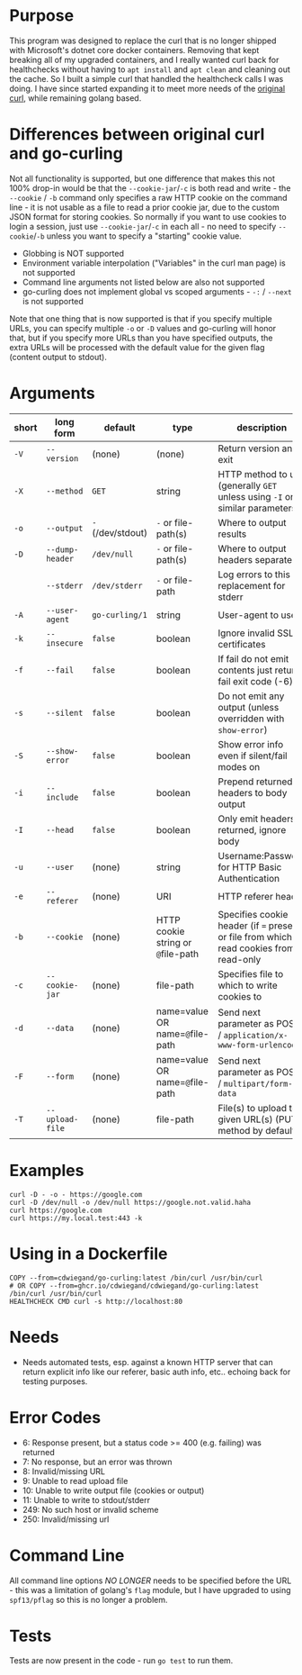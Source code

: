 # Purpose
This program was designed to replace the curl that is no longer shipped with Microsoft's dotnet core docker containers. Removing that kept breaking all of my upgraded containers, and I really wanted curl back for healthchecks without having to `apt install` and `apt clean` and cleaning out the cache. So I built a simple curl that handled the healthcheck calls I was doing. I have since started expanding it to meet more needs of the [original curl](https://curl.se/), while remaining golang based.

# Differences between original curl and go-curling
Not all functionality is supported, but one difference that makes this not 100% drop-in would be that the `--cookie-jar`/`-c` is both read and write - the `--cookie` / `-b` command only specifies a raw HTTP cookie on the command line - it is not usable as a file to read a prior cookie jar, due to the custom JSON format for storing cookies. So normally if you want to use cookies to login a session, just use `--cookie-jar`/`-c` in each all - no need to specify `--cookie`/`-b` unless you want to specify a "starting" cookie value.

- Globbing is NOT supported
- Environment variable interpolation ("Variables" in the curl man page) is not supported
- Command line arguments not listed below are also not supported
- go-curling does not implement global vs scoped arguments - `-:` / `--next` is not supported

Note that one thing that is now supported is that if you specify multiple URLs, you can specify multiple `-o` or `-D` values and go-curling will honor that, but if you specify more URLs than you have specified outputs, the extra URLs will be processed with the default value for the given flag (content output to stdout).

# Arguments
| short | long form | default | type | description |
| -- | -- | -- | -- | -- |
| `-V` | `--version` | (none) | (none) | Return version and exit |
| `-X` | `--method` | `GET` | string | HTTP method to use (generally `GET` unless using `-I` or similar parameters) |
| `-o` | `--output` | `-` (/dev/stdout) | `-` or file-path(s) | Where to output results |
| `-D` | `--dump-header` | `/dev/null` | `-` or file-path(s) | Where to output headers separately |
|  | `--stderr` | `/dev/stderr` | `-` or file-path | Log errors to this replacement for stderr |
| `-A` | `--user-agent` | `go-curling/1` | string | User-agent to use |
| `-k` | `--insecure` | `false` | boolean | Ignore invalid SSL certificates |
| `-f` | `--fail` | `false` | boolean | If fail do not emit contents just return fail exit code (-6) |
| `-s` | `--silent` | `false` | boolean | Do not emit any output (unless overridden with `show-error`) |
| `-S` | `--show-error` | `false` | boolean | Show error info even if silent/fail modes on |
| `-i` | `--include` | `false` | boolean | Prepend returned headers to body output |
| `-I` | `--head` | `false` | boolean | Only emit headers returned, ignore body |
| `-u` | `--user` | (none) | string | Username:Password for HTTP Basic Authentication |
| `-e` | `--referer` | (none) | URI | HTTP referer header |
| `-b` | `--cookie` | (none) | HTTP cookie string or `@`file-path | Specifies cookie header (if `=` present) or file from which to read cookies from, read-only |
| `-c` | `--cookie-jar` | (none) | file-path | Specifies file to which to write cookies to |
| `-d` | `--data` | (none) | name=value OR name=`@`file-path | Send next parameter as POST / `application/x-www-form-urlencoded` |
| `-F` | `--form` | (none) | name=value OR name=`@`file-path |Send next parameter as POST / `multipart/form-data` |
| `-T` | `--upload-file` | (none) | file-path | File(s) to upload to given URL(s) (PUT method by default) |

# Examples

```
curl -D - -o - https://google.com
curl -D /dev/null -o /dev/null https://google.not.valid.haha
curl https://google.com
curl https://my.local.test:443 -k
```

# Using in a Dockerfile
```
COPY --from=cdwiegand/go-curling:latest /bin/curl /usr/bin/curl
# OR COPY --from=ghcr.io/cdwiegand/cdwiegand/go-curling:latest /bin/curl /usr/bin/curl
HEALTHCHECK CMD curl -s http://localhost:80
```

# Needs
- Needs automated tests, esp. against a known HTTP server that can return explicit info like our referer, basic auth info, etc.. echoing back for testing purposes.

# Error Codes
- 6: Response present, but a status code >= 400 (e.g. failing) was returned
- 7: No response, but an error was thrown
- 8: Invalid/missing URL
- 9: Unable to read upload file
- 10: Unable to write output file (cookies or output)
- 11: Unable to write to stdout/stderr
- 249: No such host or invalid scheme
- 250: Invalid/missing url

# Command Line 
All command line options *NO LONGER* needs to be specified before the URL - this was a limitation of golang's `flag` module, but I have upgraded to using `spf13/pflag` so this is no longer a problem.

# Tests
Tests are now present in the code - run `go test` to run them.